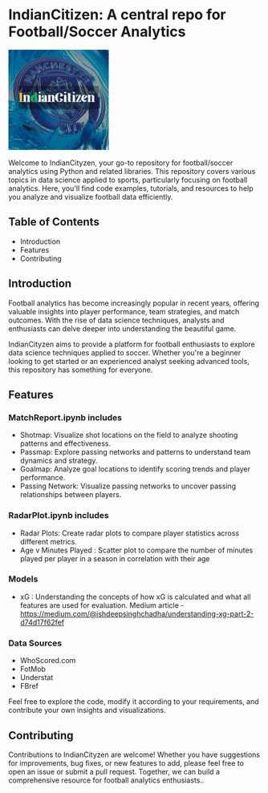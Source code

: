 # IndianCitizen: A central repo for Football/Soccer Analytics

<p align="left">
  <img src="Images/Logo.png" width="200" title="Logo">
</p>

Welcome to IndianCityzen, your go-to repository for football/soccer analytics using Python and related libraries. This repository covers various topics in data science applied to sports, particularly focusing on football analytics. Here, you'll find code examples, tutorials, and resources to help you analyze and visualize football data efficiently.

## Table of Contents
- Introduction
- Features
- Contributing

## Introduction
Football analytics has become increasingly popular in recent years, offering valuable insights into player performance, team strategies, and match outcomes. With the rise of data science techniques, analysts and enthusiasts can delve deeper into understanding the beautiful game.

IndianCityzen aims to provide a platform for football enthusiasts to explore data science techniques applied to soccer. Whether you're a beginner looking to get started or an experienced analyst seeking advanced tools, this repository has something for everyone.

## Features
### MatchReport.ipynb includes
- Shotmap: Visualize shot locations on the field to analyze shooting patterns and effectiveness.
- Passmap: Explore passing networks and patterns to understand team dynamics and strategy.
- Goalmap: Analyze goal locations to identify scoring trends and player performance.
- Passing Network: Visualize passing networks to uncover passing relationships between players.

### RadarPlot.ipynb includes
- Radar Plots: Create radar plots to compare player statistics across different metrics.
- Age v Minutes Played : Scatter plot to compare the number of minutes played per player in a season in correlation with their age

### Models
- xG : Understanding the concepts of how xG is calculated and what all features are used for evaluation. Medium article - https://medium.com/@ishdeepsinghchadha/understanding-xg-part-2-d74d17f62fef

### Data Sources
- WhoScored.com
- FotMob
- Understat
- FBref

Feel free to explore the code, modify it according to your requirements, and contribute your own insights and visualizations.

## Contributing
Contributions to IndianCityzen are welcome! Whether you have suggestions for improvements, bug fixes, or new features to add, please feel free to open an issue or submit a pull request. Together, we can build a comprehensive resource for football analytics enthusiasts..
